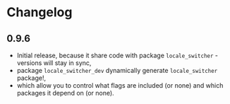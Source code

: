 # Changelog

## 0.9.6

* Initial release, because it share code with package `locale_switcher` - versions 
will stay in sync, 
* package `locale_switcher_dev` dynamically generate `locale_switcher` package!,
* which allow you to control what flags are included (or none) 
and which packages it depend on (or none).



